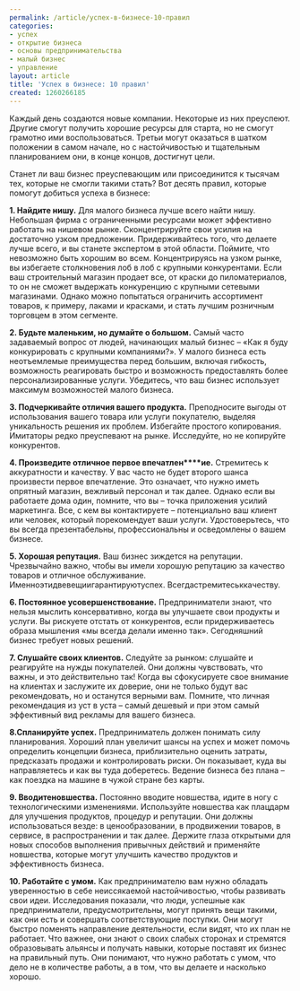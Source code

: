```yaml
---
permalink: /article/успех-в-бизнесе-10-правил
categories:
- успех
- открытие бизнеса
- основы предпринимательства
- малый бизнес
- управление
layout: article
title: 'Успех в бизнесе: 10 правил'
created: 1260266185
---
```

Каждый день создаются новые компании. Некоторые из них преуспеют. Другие смогут получить хорошие ресурсы для старта, но не смогут грамотно ими воспользоваться. Третьи могут оказаться в шатком положении в самом начале, но с настойчивостью и тщательным планированием они, в конце концов, достигнут цели.

Станет ли ваш бизнес преуспевающим или присоединится к тысячам тех, которые не смогли такими стать? Вот десять правил, которые помогут добиться успеха в бизнесе:

**1. Найдите нишу.** Для малого бизнеса лучше всего найти нишу. Небольшая фирма с ограниченными ресурсами может эффективно работать на нишевом рынке. Сконцентрируйте свои усилия на достаточно узком предложении. Придерживайтесь того, что делаете лучше всего, и вы станете экспертом в этой области. Поймите, что невозможно быть хорошим во всем. Концентрируясь на узком рынке, вы избегаете столкновения лоб в лоб с крупными конкурентами. Если ваш строительный магазин продает все, от краски до пиломатериалов, то он не сможет выдержать конкуренцию с крупными сетевыми магазинами. Однако можно попытаться ограничить ассортимент товаров, к примеру, лаками и красками, и стать лучшим розничным торговцем в этом сегменте.

**2. Будьте маленьким, но думайте о большом.** Самый часто задаваемый вопрос от людей, начинающих малый бизнес – «Как я буду конкурировать с крупными компаниями?». У малого бизнеса есть неотъемлемые преимущества перед большим, включая гибкость, возможность реагировать быстро и возможность предоставлять более персонализированные услуги. Убедитесь, что ваш бизнес использует максимум возможностей малого бизнеса.

**3. Подчеркивайте отличия вашего продукта.** Преподносите выгоды от использования вашего товара или услуги покупателю, выделяя уникальность решения их проблем. Избегайте простого копирования. Имитаторы редко преуспевают на рынке. Исследуйте, но не копируйте конкурентов.

**4. Произведите отличное первое впечатлен****ие.** Стремитесь к аккуратности и качеству. У вас часто не будет второго шанса произвести первое впечатление. Это означает, что нужно иметь опрятный магазин, вежливый персонал и так далее. Однако если вы работаете дома один, помните, что вы – точка приложения усилий маркетинга. Все, с кем вы контактируете – потенциально ваш клиент или человек, который порекомендует ваши услуги. Удостоверьтесь, что вы всегда презентабельны, профессиональны и осведомлены о вашем бизнесе.

**5. Хорошая репутация.** Ваш бизнес зиждется на репутации. Чрезвычайно важно, чтобы вы имели хорошую репутацию за качество товаров и отличное обслуживание. Именноэтидвевещиигарантируютуспех. Всегдастремитеськкачеству.

**6. Постоянное усовершенствование.** Предприниматели знают, что нельзя мыслить консервативно, когда вы улучшаете свои продукты и услуги. Вы рискуете отстать от конкурентов, если придерживаетесь образа мышления «мы всегда делали именно так». Сегодняшний бизнес требует новых решений.

**7. Слушайте своих клиентов.** Следуйте за рынком: слушайте и реагируйте на нужды покупателей. Они должны чувствовать, что важны, и это действительно так! Когда вы сфокусируете свое внимание на клиентах и заслужите их доверие, они не только будут вас рекомендовать, но и останутся верными вам. Помните, что личная рекомендация из уст в уста – самый дешевый и при этом самый эффективный вид рекламы для вашего бизнеса.

**8.Спланируйте успех.** Предприниматель должен понимать силу планирования. Хороший план увеличит шансы на успех и может помочь определить концепции бизнеса, приблизительно оценить затраты, предсказать продажи и контролировать риски. Он показывает, куда вы направляетесь и как вы туда доберетесь. Ведение бизнеса без плана – как поездка на машине в чужой стране без карты.

**9. Вводитеновшества.** Постоянно вводите новшества, идите в ногу с технологическими изменениями. Используйте новшества как плацдарм для улучшения продуктов, процедур и репутации. Они должны использоваться везде: в ценообразовании, в продвижении товаров, в сервисе, в распространении и так далее. Держите глаза открытыми для новых способов выполнения привычных действий и применяйте новшества, которые могут улучшить качество продуктов и эффективность бизнеса.

**10. Работайте с умом.** Как предпринимателю вам нужно обладать уверенностью в себе неиссякаемой настойчивостью, чтобы развивать свои идеи. Исследования показали, что люди, успешные как предприниматели, предусмотрительны, могут принять вещи такими, как они есть и совершать соответствующие поступки. Они могут быстро поменять направление деятельности, если видят, что их план не работает. Что важнее, они знают о своих слабых сторонах и стремятся образовывать альянсы и получать навыки, которые поставят их бизнес на правильный путь. Они понимают, что нужно работать с умом, что дело не в количестве работы, а в том, что вы делаете и насколько хорошо. 
